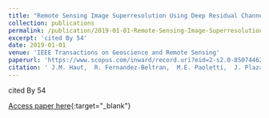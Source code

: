 ```yaml
---
title: "Remote Sensing Image Superresolution Using Deep Residual Channel Attention"
collection: publications
permalink: /publication/2019-01-01-Remote-Sensing-Image-Superresolution-Using-Deep-Residual-Channel-Attention
excerpt: 'cited By 54'
date: 2019-01-01
venue: 'IEEE Transactions on Geoscience and Remote Sensing'
paperurl: 'https://www.scopus.com/inward/record.uri?eid=2-s2.0-85074462732&doi=10.1109%2fTGRS.2019.2924818&partnerID=40&md5=7c0f3f4e693eb16d983733bc78ce07c2'
citation: ' J.M. Haut,  R. Fernandez-Beltran,  M.E. Paoletti,  J. Plaza,  A. Plaza, &quot;Remote Sensing Image Superresolution Using Deep Residual Channel Attention.&quot; IEEE Transactions on Geoscience and Remote Sensing, 2019.'
---
```

cited By 54

[Access paper here](https://www.scopus.com/inward/record.uri?eid=2-s2.0-85074462732&doi=10.1109%2fTGRS.2019.2924818&partnerID=40&md5=7c0f3f4e693eb16d983733bc78ce07c2){:target="_blank"}
